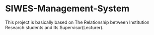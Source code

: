 # SIWES-Management-System
This project is basically based on The Relationship between Institution Research students and Its Supervisor(Lecturer).
